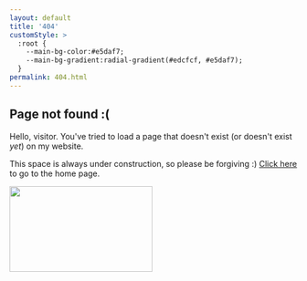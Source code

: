 ```yaml
---
layout: default
title: '404'
customStyle: >
  :root {
    --main-bg-color:#e5daf7;
    --main-bg-gradient:radial-gradient(#edcfcf, #e5daf7);
  }
permalink: 404.html
---
```


## Page not found :(

Hello, visitor. You've tried to load a page that doesn't exist (or doesn't exist *yet*) on my website.

This space is always under construction, so please be forgiving :) <a href="/">Click here</a> to go to the home page.

<img src="https://s3.amazonaws.com/palomakop.tv/graphics/not_found.svg" style="width: 250px; height: 150px;" class="graphic"/>